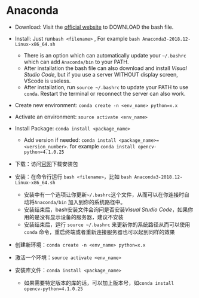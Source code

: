 # Anaconda



* Download: Visit the [official website](https://www.anaconda.com/) to DOWNLOAD the bash file.

* Install: Just run`bash <filename>` , For example `bash Anaconda3-2018.12-Linux-x86_64.sh`
  * There is an option which can automatically update your `~/.bashrc`  which can add `Anaconda/bin` to your PATH.
  * After installation the bash file can also download and install *Visual Studio Code*, but if you use a server WITHOUT display screen, VScode is useless.
  * After installation, run `source ~/.bashrc` to update your PATH to use `conda`. Restart the terminal or reconnect the server can also work.
* Create new environment: `conda create -n <env_name> python=x.x`
* Activate an environment: `source activate <env_name>`
* Install Package: `conda install <package_name>`
  * Add version if needed: `conda install <package_name>=<version_number>`. for example `conda install opencv-python=4.1.0.25`



* 下载：访问[官网](https://www.anaconda.com/)下载安装包
* 安装：在命令行运行 `bash <filename>`，比如 `bash Anaconda3-2018.12-Linux-x86_64.sh`
  * 安装中有一个选项让你更新`~/.bashrc`这个文件，从而可以在你连接时自动将`Anaconda/bin` 加入到你的系统路径中。
  * 安装结束后，bash安装文件会询问是否安装*Visual Studio Code*，如果你用的是没有显示设备的服务器，建议不安装
  * 安装结束后，运行 `source ~/.bashrc`  来更新你的系统路径从而可以使用`conda` 命令，重启终端或者重新连接服务器也可以起到同样的效果
* 创建新环境：`conda create -n <env_name> python=x.x`
* 激活一个环境：`source activate <env_name>`
* 安装库文件：`conda install <package_name>`
  * 如果需要特定版本的库的话，可以加上版本号，如`conda install opencv-python=4.1.0.25`
